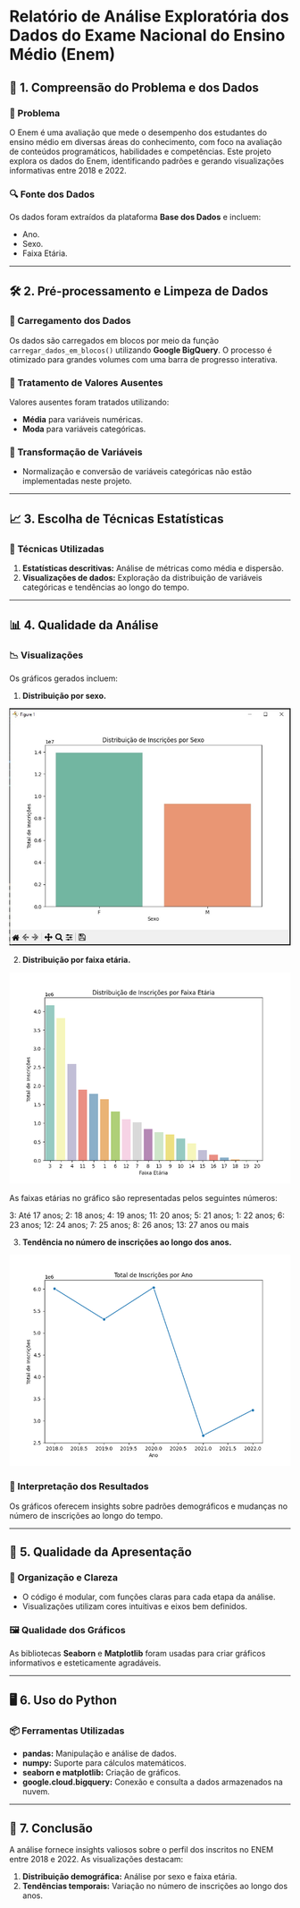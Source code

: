 # Relatório de Análise Exploratória dos Dados do Exame Nacional do Ensino Médio (Enem)

## 📌 1. Compreensão do Problema e dos Dados

### 📝 Problema
O Enem é uma avaliação que mede o desempenho dos estudantes do ensino médio em diversas áreas do conhecimento, com foco na avaliação de conteúdos programáticos, habilidades e competências. Este projeto explora os dados do Enem, identificando padrões e gerando visualizações informativas entre 2018 e 2022.

### 🔍 Fonte dos Dados
Os dados foram extraídos da plataforma **Base dos Dados** e incluem:
- Ano.
- Sexo.
- Faixa Etária.

---

## 🛠️ 2. Pré-processamento e Limpeza de Dados

### 📂 Carregamento dos Dados
Os dados são carregados em blocos por meio da função `carregar_dados_em_blocos()` utilizando **Google BigQuery**. O processo é otimizado para grandes volumes com uma barra de progresso interativa.

### 🚩 Tratamento de Valores Ausentes
Valores ausentes foram tratados utilizando:
- **Média** para variáveis numéricas.
- **Moda** para variáveis categóricas.

### 🔄 Transformação de Variáveis
- Normalização e conversão de variáveis categóricas não estão implementadas neste projeto.

---

## 📈 3. Escolha de Técnicas Estatísticas

### 🔬 Técnicas Utilizadas
1. **Estatísticas descritivas:** Análise de métricas como média e dispersão.
2. **Visualizações de dados:** Exploração da distribuição de variáveis categóricas e tendências ao longo do tempo.

---

## 📊 4. Qualidade da Análise

### 📉 Visualizações
Os gráficos gerados incluem:
1. **Distribuição por sexo.**

![Distribuição por sexo](./Isexo.jpg)

2. **Distribuição por faixa etária.**

![Distribuição por faixa etária](./FE.png)

As faixas etárias no gráfico são representadas pelos seguintes números:

3: Até 17 anos; 2: 18 anos; 4: 19 anos; 11: 20 anos; 5: 21 anos; 1: 22 anos; 6: 23 anos; 12: 24 anos; 7: 25 anos; 8: 26 anos; 13: 27 anos ou mais



3. **Tendência no número de inscrições ao longo dos anos.**

![Tendência de inscrições](./taxa_inscricao.png)

### 🧠 Interpretação dos Resultados
Os gráficos oferecem insights sobre padrões demográficos e mudanças no número de inscrições ao longo do tempo.

---

## 🎨 5. Qualidade da Apresentação

### 🔎 Organização e Clareza
- O código é modular, com funções claras para cada etapa da análise.
- Visualizações utilizam cores intuitivas e eixos bem definidos.

### 🖼️ Qualidade dos Gráficos
As bibliotecas **Seaborn** e **Matplotlib** foram usadas para criar gráficos informativos e esteticamente agradáveis.

---

## 🖥️ 6. Uso do Python

### 📦 Ferramentas Utilizadas
- **pandas:** Manipulação e análise de dados.
- **numpy:** Suporte para cálculos matemáticos.
- **seaborn e matplotlib:** Criação de gráficos.
- **google.cloud.bigquery:** Conexão e consulta a dados armazenados na nuvem.

---

## 🏁 7. Conclusão

A análise fornece insights valiosos sobre o perfil dos inscritos no ENEM entre 2018 e 2022. As visualizações destacam:
1. **Distribuição demográfica:** Análise por sexo e faixa etária.
2. **Tendências temporais:** Variação no número de inscrições ao longo dos anos.
